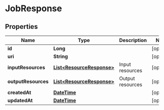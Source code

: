 
# JobResponse

## Properties
Name | Type | Description | Notes
------------ | ------------- | ------------- | -------------
**id** | **Long** |  |  [optional]
**uri** | **String** |  |  [optional]
**inputResources** | [**List&lt;ResourceResponse&gt;**](ResourceResponse.md) | Input resources |  [optional]
**outputResources** | [**List&lt;ResourceResponse&gt;**](ResourceResponse.md) | Output resources |  [optional]
**createdAt** | [**DateTime**](DateTime.md) |  |  [optional]
**updatedAt** | [**DateTime**](DateTime.md) |  |  [optional]



